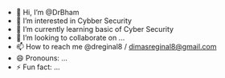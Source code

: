 - 👋 Hi, I’m @DrBham
- 👀 I’m interested in Cybber Security
- 🌱 I’m currently learning basic of Cyber Security
- 💞️ I’m looking to collaborate on ...
- 📫 How to reach me @dreginal8 / dimasreginal8@gmail.com
- 😄 Pronouns: ...
- ⚡ Fun fact: ...

<!---
DrBham/DrBham is a ✨ special ✨ repository because its `README.md` (this file) appears on your GitHub profile.
You can click the Preview link to take a look at your changes.
--->
